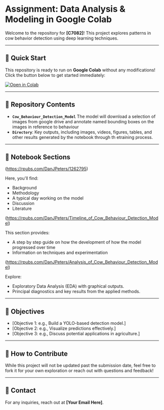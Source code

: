# Assignment: Data Analysis & Modeling in Google Colab

Welcome to the repository for **[C7082]**! This project explores patterns in cow behavior detection using deep learning techniques.

---

## 🚀 Quick Start
This repository is ready to run on **Google Colab** without any modifications! Click the button below to get started immediately:

[![Open in Colab](https://colab.research.google.com/assets/colab-badge.svg)](Cow_Behaviour_Detection_Model_Submission.ipynb)

---

## 📂 Repository Contents
- **`Cow_Behaviour_Detection_Model`** The model will download a selection of images from google drive and annotate named bounding boxes on the images in reference to behaviour
- **`Directory`**: Key outputs, including images, videos, figures, tables, and other results generated by the notebook through th etraining process.

---

## 📑 Notebook Sections

(https://rpubs.com/DanJPeters/1262795)

Here, you'll find:
- Background
- Methodology
- A typical day working on the model
- Discussion
- Literature

(https://rpubs.com/DanJPeters/Timeline_of_Cow_Behaviour_Detection_Model)

This section provides:
- A step by step guide on how the development of how the model progressed over time
- Information on techniques and experimentation


(https://rpubs.com/DanJPeters/Analysis_of_Cow_Behaviour_Detection_Model)

Explore:
- Exploratory Data Analysis (EDA) with graphical outputs.
- Principal diagnostics and key results from the applied methods.


---

## 🎯 Objectives
- [Objective 1: e.g., Build a YOLO-based detection model.]
- [Objective 2: e.g., Visualize predictions effectively.]
- [Objective 3: e.g., Discuss potential applications in agriculture.]

---

## 🤝 How to Contribute
While this project will not be updated past the submission date, feel free to fork it for your own exploration or reach out with questions and feedback!

---

## 📧 Contact
For any inquiries, reach out at **[Your Email Here]**.



